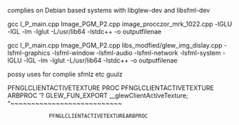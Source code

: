 complies on
Debian based systems with  libglew-dev and libsfml-dev

gcc I_P_main.cpp Image_PGM_P2.cpp image_procczor_mrk_1022.cpp -lGLU -lGL -lm -lglut -L/usr/lib64 -lstdc++ -o outputfilenae


gcc I_P_main.cpp Image_PGM_P2.cpp libs_modfied/glew_img_dislay.cpp -lsfml-graphics -lsfml-window -lsfml-audio -lsfml-network -lsfml-system -lGLU -lGL -lm -lglut -L/usr/lib64 -lstdc++ -o outputfilenae

possy uses for complie sfmlz etc guulz


PFNGLCLIENTACTIVETEXTURE PROC
PFNGLCLIENTACTIVETEXTURE ARBPROC
’?
 GLEW_FUN_EXPORT
  __glewClientActiveTexture;
                 ^~~~~~~~~~~~~~~~~~~~~~~~~~~~

                 PFNGLCLIENTACTIVETEXTUREARBPROC
